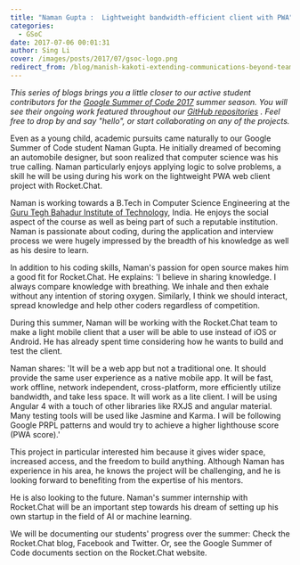 ```yaml
---
title: "Naman Gupta :  Lightweight bandwidth-efficient client with PWA"
categories:
  - GSoC
date: 2017-07-06 00:01:31
author: Sing Li
cover: /images/posts/2017/07/gsoc-logo.png
redirect_from: /blog/manish-kakoti-extending-communications-beyond-teams-with-rocketchat-federation
---
```


_This series of blogs brings you a little closer to our active student contributors for the [Google Summer of Code 2017](https://rocket.chat/docs/contributing/google-summer-of-code) summer season. You will see their ongoing work featured throughout our [GitHub repositories](https://github.com/RocketChat) . Feel free to drop by and say "hello", or start collaborating on any of the projects._

Even as a young child, academic pursuits came naturally to our Google Summer of Code student Naman Gupta. He initially dreamed of becoming an automobile designer, but soon realized that computer science was his true calling. Naman particularly enjoys applying logic to solve problems, a skill he will be using during his work on the lightweight PWA web client project with Rocket.Chat.

Naman is working towards a B.Tech in Computer Science Engineering at the [Guru Tegh Bahadur Institute of Technology](http://www.gtbit.org/), India. He enjoys the social aspect of the course as well as being part of such a reputable institution. Naman is passionate about coding, during the application and interview process we were hugely impressed by the breadth of his knowledge as well as his desire to learn.

In addition to his coding skills, Naman's passion for open source makes him a good fit for Rocket.Chat. He explains: 'I believe in sharing knowledge. I always compare knowledge with breathing. We inhale and then exhale without any intention of storing oxygen. Similarly, I think we should interact, spread knowledge and help other coders regardless of competition.

During this summer, Naman will be working with the Rocket.Chat team to make a light mobile client that a user will be able to use instead of iOS or Android. He has already spent time considering how he wants to build and test the client.

Naman shares: 'It will be a web app but not a traditional one. It should provide the same user experience as a native mobile app. It will be fast, work offline, network independent, cross-platform, more efficiently utilize bandwidth, and take less space. It will work as a lite client. I will be using Angular 4 with a touch of other libraries like RXJS and angular material. Many testing tools will be used like Jasmine and Karma. I will be following Google PRPL patterns and would try to achieve a higher lighthouse score (PWA score).'

This project in particular interested him because it gives wider space, increased access, and the freedom to build anything. Although Naman has experience in his area, he knows the project will be challenging, and he is looking forward to benefiting from the expertise of his mentors.

He is also looking to the future. Naman's summer internship with Rocket.Chat will be an important step towards his dream of setting up his own startup in the field of AI or machine learning.

We will be documenting our students' progress over the summer: Check the Rocket.Chat blog, Facebook and Twitter. Or, see the Google Summer of Code documents section on the Rocket.Chat website.
